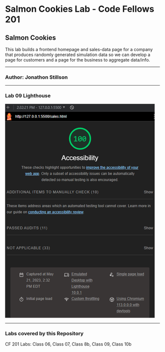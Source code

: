 # Salmon Cookies Lab - Code Fellows 201

## Salmon Cookies

This lab builds a frontend homepage and sales-data page for a company that produces randomly generated
simulation data so we can develop a page for customers and a page for the business to aggregate data/info.

___

### Author: Jonathon Stillson

___

### Lab 09 Lighthouse

![image](lab8bLight.png)

___

### Labs covered by this Repository

CF 201 Labs: Class 06, Class 07, Class 8b, Class 09, Class 10b
